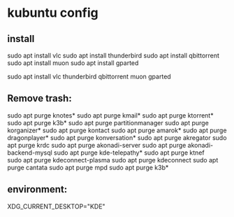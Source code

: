 # kubuntu config 

## install 

sudo apt install vlc
sudo apt install thunderbird
sudo apt install qbittorrent
sudo apt install muon
sudo apt install gparted

sudo apt install vlc thunderbird qbittorrent muon gparted

## Remove trash:

sudo apt purge knotes*
sudo apt purge kmail* 
sudo apt purge ktorrent*
sudo apt purge k3b*
sudo apt purge partitionmanager
sudo apt purge korganizer*
sudo apt purge kontact
sudo apt purge amarok*
sudo apt purge dragonplayer*
sudo apt purge konversation*
sudo apt purge akregator
sudo apt purge krdc
sudo apt purge akonadi-server
sudo apt purge akonadi-backend-mysql
sudo apt purge kde-telepathy*
sudo apt purge ktnef                
sudo apt purge kdeconnect-plasma
sudo apt purge kdeconnect
sudo apt purge cantata
sudo apt purge mpd
sudo apt purge k3b*

## environment:

 XDG_CURRENT_DESKTOP="KDE"
